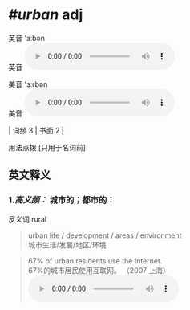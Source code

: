 # ***\#urban*** adj
英音 'ɜːbən  
英音
<audio src="./media/urban-B.aac" controls="controls"></audio>

美音 'ɜːrbən  
美音
<audio src="./media/urban.aac" controls="controls"></audio>



| 词频 3 | 书面 2 |  

用法点拨  [只用于名词前]

英文释义
---
### 1.*高义频：* **城市的；都市的：**  
反义词 rural 

 > urban life / development / areas / environment  
 > 城市生活/发展/地区/环境    

 > 67% of urban residents use the Internet.   
 > 67%的城市居民使用互联网。  （2007 上海）  
<audio src="./media/urban-1.aac" controls="controls"></audio>



